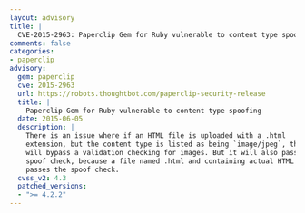 ```yaml
---
layout: advisory
title: |
  CVE-2015-2963: Paperclip Gem for Ruby vulnerable to content type spoofing
comments: false
categories:
- paperclip
advisory:
  gem: paperclip
  cve: 2015-2963
  url: https://robots.thoughtbot.com/paperclip-security-release
  title: |
    Paperclip Gem for Ruby vulnerable to content type spoofing
  date: 2015-06-05
  description: |
    There is an issue where if an HTML file is uploaded with a .html
    extension, but the content type is listed as being `image/jpeg`, this
    will bypass a validation checking for images. But it will also pass the
    spoof check, because a file named .html and containing actual HTML
    passes the spoof check.
  cvss_v2: 4.3
  patched_versions:
  - ">= 4.2.2"
---
```

